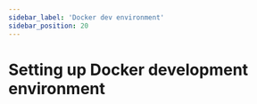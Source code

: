 ```yaml
---
sidebar_label: 'Docker dev environment'
sidebar_position: 20
---
```


# Setting up Docker development environment

